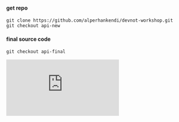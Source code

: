 

#### get repo
```
git clone https://github.com/alperhankendi/devnot-workshop.git
git checkout api-new
```

#### final source code
```
git checkout api-final
```
![Readme](https://github.com/alperhankendi/devnot-workshop/blob/api-final/README.md)
